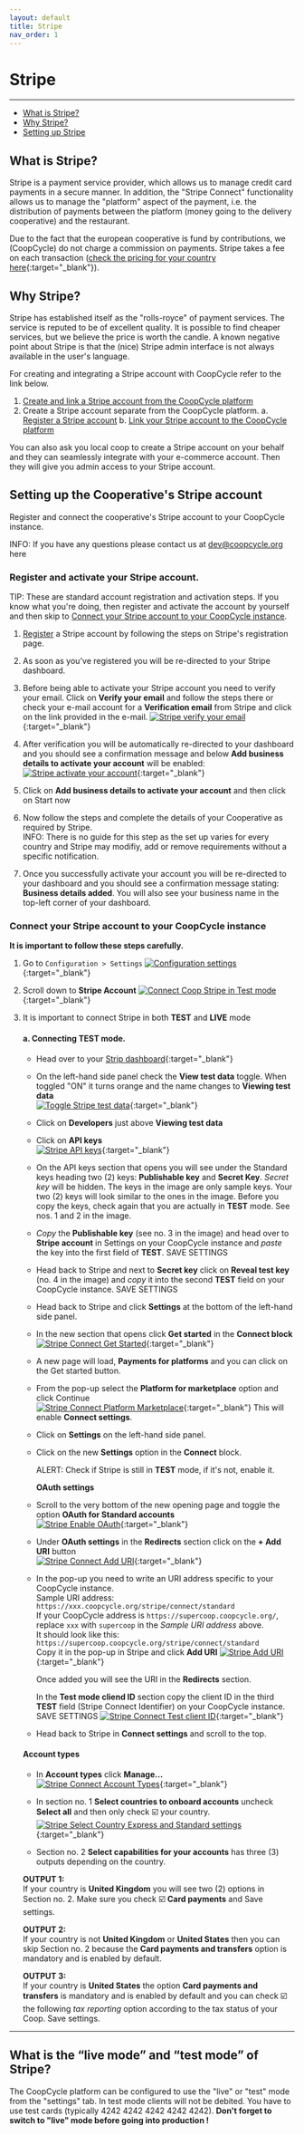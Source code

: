 ```yaml
---
layout: default
title: Stripe
nav_order: 1
---
```


# Stripe

---

- [What is Stripe?](#what-is-stripe)
- [Why Stripe?](#why-stripe)
- [Setting up Stripe](#setting-up-stripe)

## What is Stripe?

Stripe is a payment service provider, which allows us to manage credit card payments in a secure manner. In addition, the "Stripe Connect" functionality allows us to manage the "platform" aspect of the payment, i.e. the distribution of payments between the platform (money going to the delivery cooperative) and the restaurant.

Due to the fact that the european cooperative is fund by contributions, we (CoopCycle) do not charge a commission on payments. Stripe takes a fee on each transaction ([check the pricing for your country here](https://stripe.com/pricing){:target="\_blank"}).

## Why Stripe?

Stripe has established itself as the "rolls-royce" of payment services. The service is reputed to be of excellent quality. It is possible to find cheaper services, but we believe the price is worth the candle. A known negative point about Stripe is that the (nice) Stripe admin interface is not always available in the user's language.

For creating and integrating a Stripe account with CoopCycle refer to the link below.

1. [Create and link a Stripe account from the CoopCycle platform](/en/admin/restaurants/general-settings/#payment-%EF%B8%8F)
2. Create a Stripe account separate from the CoopCycle platform.
   a. [Register a Stripe account](https://dashboard.stripe.com/register)
   b. [Link your Stripe account to the CoopCycle platform]()

<div class="alert alert-info">
    You can also ask you local coop to create a Stripe account on your behalf and they can seamlessly integrate with your e-commerce account. Then they will give you admin access to your Stripe account.
</div>

## Setting up the Cooperative's Stripe account

<div class="alert alert-info" role="alert">
Register and connect the cooperative's Stripe account to your CoopCycle instance.
</div>

<span class="badge badge-info">INFO:</span><span> If you have any questions please contact us at dev@coopcycle.org here</span>

### Register and activate your Stripe account.

<span class="badge badge-info">TIP:</span><span> These are standard account registration and activation steps. If you know what you're doing, then register and activate the account by yourself and then skip to <a href="#connect-your-stripe-account-to-your-coopcycle-instance">Connect your Stripe account to your CoopCycle instance</a>.</span>

1. [Register](https://dashboard.stripe.com/register) a Stripe account by following the steps on Stripe's registration page.
2. As soon as you've registered you will be re-directed to your Stripe dashboard.
3. Before being able to activate your Stripe account you need to verify your email. Click on **Verify your email** and follow the steps there or check your e-mail account for a **Verification email** from Stripe and click on the link provided in the e-mail.
   [![Stripe verify your email](/assets/images/stripeVerifyYourEmail.png)](/assets/images/stripeVerifyYourEmail.png){:target="\_blank"}
4. After verification you will be automatically re-directed to your dashboard and you should see a confirmation message and below **Add business details to activate your account** will be enabled:
   [![Stripe activate your account](/assets/images/stripeActivateYourAccount.png)](/assets/images/stripeActivateYourAccount.png){:target="\_blank"}

5. Click on **Add business details to activate your account** and then click on <span class="badge badge-primary">Start now <i class="fas fa-arrow-right"></i></span>
6. Now follow the steps and complete the details of your Cooperative as required by Stripe.<br>
   <span class="badge badge-info">INFO:</span><span> There is no guide for this step as the set up varies for every country and Stripe may modifiy, add or remove requirements without a specific notification.</span>
7. Once you successfully activate your account you will be re-directed to your dashboard and you should see a confirmation message stating: **Business details added**. You will also see your business name in the top-left corner of your dashboard.

### Connect your Stripe account to your CoopCycle instance

<div class="alert alert-warning" role="alert">
<strong>It is important to follow these steps carefully.</strong>
</div>

1. Go to `Configuration > Settings`
   [![Configuration settings](/assets/images/configurationSettings.png)](/assets/images/configurationSettings.png){:target="\_blank"}
2. Scroll down to **Stripe Account**
   [![Connect Coop Stripe in Test mode](/assets/images/connectCoopStripeTestMode.png)](/assets/images/connectCoopStripeTestMode.png){:target="\_blank"}
3. It is important to connect Stripe in both **TEST** and **LIVE** mode

   #### a. Connecting **TEST** mode.

   - Head over to your [Strip dashboard](https://dashboard.stripe.com/dashboard){:target="\_blank"}

   - On the left-hand side panel check the **View test data** toggle. When toggled "ON" it turns orange and the name changes to **Viewing test data**<br>
     [![Toggle Stripe test data](/assets/images/toggleStripeViewTestData.png)](/assets/images/toggleStripeViewTestData.png){:target="\_blank"}

   - Click on **Developers** just above **Viewing test data**

   - Click on **API keys**<br>
     [![Stripe API keys](/assets/images/stripeAPIkeys.png)](/assets/images/stripeAPIkeys.png){:target="\_blank"}

   - On the API keys section that opens you will see under the Standard keys heading two (2) keys: **Publishable key** and **Secret Key**. _Secret key_ will be hidden.
     The keys in the image are only sample keys. Your two (2) keys will look similar to the ones in the image.
     Before you copy the keys, check again that you are actually in **TEST** mode. See nos. 1 and 2 in the image.

   - _Copy_ the **Publishable key** (see no. 3 in the image) and head over to **Stripe account** in Settings on your CoopCycle instance and _paste_ the key into the first field of **TEST**.
     <span class="badge badge-primary">SAVE SETTINGS</span>

   - Head back to Stripe and next to **Secret key** click on **Reveal test key** (no. 4 in the image) and _copy_ it into the second **TEST** field on your CoopCycle instance.
     <span class="badge badge-primary">SAVE SETTINGS</span>

   - Head back to Stripe and click **Settings** at the bottom of the left-hand side panel.

   - In the new section that opens click **Get started** in the **Connect block**<br>
     [![Stripe Connect Get Started](/assets/images/stripeConnectGetStarted.png)](/assets/images/stripeConnectGetStarted.png){:target="\_blank"}

   - A new page will load, **Payments for platforms** and you can click on the <span class="badge badge-primary">Get started</span> button.

   - From the pop-up select the **Platform for marketplace** option and click <span class="badge badge-primary">Continue <i class="fas fa-arrow-right"></i></span><br>
     [![Stripe Connect Platform Marketplace](/assets/images/stripeConnectPlatformMarketplace.png)](/assets/images/stripeConnectPlatformMarketplace.png){:target="\_blank"}
     This will enable **Connect settings**.

   - Click on **Settings** on the left-hand side panel.

   - Click on the new **Settings** option in the **Connect** block.

     <span class="badge badge-warning">ALERT:</span><span> Check if Stripe is still in <strong>TEST</strong> mode, if it's not, enable it.</span>

     **OAuth settings**

   - Scroll to the very bottom of the new opening page and toggle the option **OAuth for Standard accounts**<br>
     [![Stripe Enable OAuth](/assets/images/stripeEnableOAuth.png)](/assets/images/stripeEnableOAuth.png){:target="\_blank"}

   - Under **OAuth settings** in the **Redirects** section click on the **+ Add URI** button<br>
     [![Stripe Connect Add URI](/assets/images/stripeConnectAddURI.png)](/assets/images/stripeConnectAddURI.png){:target="\_blank"}

   - In the pop-up you need to write an URI address specific to your CoopCycle instance.<br>
     Sample URI address:
     `https://xxx.coopcycle.org/stripe/connect/standard` <br>
     If your CoopCycle address is `https://supercoop.coopcycle.org/`, replace `xxx` with `supercoop` in the _Sample URI address_ above.<br>
     It should look like this:
     `https://supercoop.coopcycle.org/stripe/connect/standard`<br>
     Copy it in the pop-up in Stripe and click **Add URI**
     [![Stripe Add URI](/assets/images/stripeAddURI.png)](/assets/images/stripeAddURI.png){:target="\_blank"}

     Once added you will see the URI in the **Redirects** section.

     In the **Test mode cliend ID** section copy the client ID in the third **TEST** field (Stripe Connect Identifier) on your CoopCycle instance.<br><span class="badge badge-primary">SAVE SETTINGS</span>
     [![Stripe Connect Test client ID](/assets/images/stripeConnectTestCliendID.png)](/assets/images/stripeConnectTestCliendID.png){:target="\_blank"}

   - Head back to Stripe in **Connect settings** and scroll to the top.

   #### Account types

   - In **Account types** click **Manage...**<br>
     [![Stripe Connect Account Types](/assets/images/stripeAccountTypes.png)](/assets/images/stripeAccountTypes.png){:target="\_blank"}

   - In section no. 1 **Select countries to onboard accounts** uncheck **Select all** and then only check ☑️ your country.<br>
     [![Stripe Select Country Express and Standard settings](/assets/images/stripeDeselectAllCountries.png)](/assets/images/stripeDeselectAllCountries.png){:target="\_blank"}

   - Section no. 2 **Select capabilities for your accounts** has three (3) outputs depending on the country. 

   **OUTPUT 1:**<br>
   If your country is **United Kingdom** you will see two (2) options in Section no. 2. Make sure you check ☑️ **Card payments** and <span class="badge badge-primary">Save</span> settings.

   **OUTPUT 2:**<br>
   If your country is not **United Kingdom** or **United States** then you can skip Section no. 2 because the **Card payments and transfers** option is mandatory and is enabled by default.

   **OUTPUT 3:**<br>
   If your country is **United States** the option **Card payments and transfers** is mandatory and is enabled by default and you can check ☑️ the following *tax reporting* option according to the tax status of your Coop. <span class="badge badge-primary">Save</span> settings.

---

## What is the “live mode” and “test mode” of Stripe?

The CoopCycle platform can be configured to use the "live" or "test" mode from the "settings" tab. In test mode clients will not be debited. You have to use test cards (typically 4242 4242 4242 4242 4242). **Don't forget to switch to "live" mode before going into production !**
